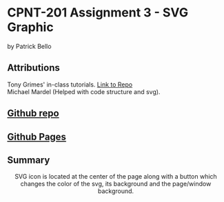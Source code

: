 # CPNT-201 Assignment 3 - SVG Graphic  
by Patrick Bello  
## Attributions  
Tony Grimes' in-class tutorials. [Link to Repo](https://github.com/sait-wbdv/sample-code/tree/master/frontend/svg)  
Michael Mardel (Helped with code structure and svg).  
## [Github repo](https://github.com/mayorbcode/cpnt201-a3)  
## [Github Pages](https://mayorbcode.github.io/cpnt201-a3/)  
## Summary  
<p align="center">SVG icon is located at the center of the page along with a button which changes the color of the svg, its background and the page/window background.</p>  